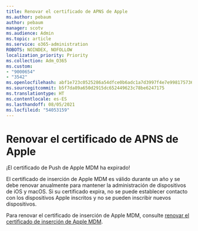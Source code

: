 ```yaml
---
title: Renovar el certificado de APNS de Apple
ms.author: pebaum
author: pebaum
manager: scotv
ms.audience: Admin
ms.topic: article
ms.service: o365-administration
ROBOTS: NOINDEX, NOFOLLOW
localization_priority: Priority
ms.collection: Adm_O365
ms.custom:
- "9000654"
- "3542"
ms.openlocfilehash: abf1e723c0525286a54dfce0b6adc1a7d3997f4e7e99817573633f797ccf5d4e
ms.sourcegitcommit: b5f7da89a650d2915dc652449623c78be6247175
ms.translationtype: HT
ms.contentlocale: es-ES
ms.lasthandoff: 08/05/2021
ms.locfileid: "54053159"
---
```

# <a name="renew-apple-apns-certificate"></a>Renovar el certificado de APNS de Apple

¡El certificado de Push de Apple MDM ha expirado!

El certificado de inserción de Apple MDM es válido durante un año y se debe renovar anualmente para mantener la administración de dispositivos de iOS y macOS. Si su certificado expira, no se puede establecer contacto con los dispositivos Apple inscritos y no se pueden inscribir nuevos dispositivos.

Para renovar el certificado de inserción de Apple MDM, consulte [renovar el certificado de inserción de Apple MDM](https://docs.microsoft.com/intune/enrollment/apple-mdm-push-certificate-get#renew-apple-mdm-push-certificate).

